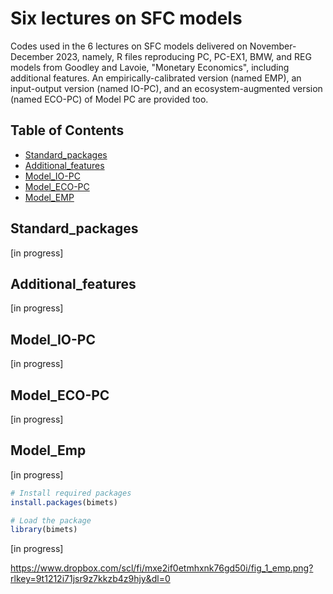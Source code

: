 # Six lectures on SFC models

Codes used in the 6 lectures on SFC models delivered on November-December 2023, namely, R files reproducing PC, PC-EX1, BMW, and REG models from Goodley and Lavoie, "Monetary Economics", including additional features. An empirically-calibrated version (named EMP), an input-output version (named IO-PC), and an ecosystem-augmented version (named ECO-PC) of Model PC are provided too. 

## Table of Contents

- [Standard_packages](#Standard_packages)
- [Additional_features](#Additional_features)
- [Model_IO-PC](#Model_IO-PC)
- [Model_ECO-PC](#Model_ECO-PC)
- [Model_EMP](#Model_EMP)

## Standard_packages

[in progress]

## Additional_features

[in progress]

## Model_IO-PC

[in progress]

## Model_ECO-PC

[in progress]

## Model_Emp

[in progress]

```R
# Install required packages
install.packages(bimets)

# Load the package
library(bimets)

```

[in progress]

https://www.dropbox.com/scl/fi/mxe2if0etmhxnk76gd50i/fig_1_emp.png?rlkey=9t1212i71jsr9z7kkzb4z9hjy&dl=0
